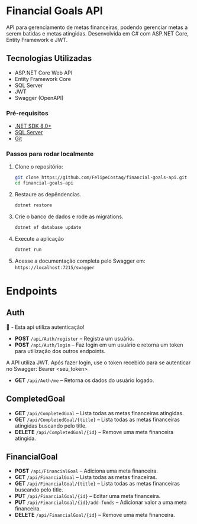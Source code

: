 # Financial Goals API
API para gerenciamento de metas financeiras, podendo gerenciar metas a serem batidas e metas atingidas. Desenvolvida em C# com ASP.NET Core, Entity Framework e JWT.

## Tecnologias Utilizadas
- ASP.NET Core Web API
- Entity Framework Core
- SQL Server
- JWT
- Swagger (OpenAPI)

### Pré-requisitos
- [.NET SDK 8.0+](https://dotnet.microsoft.com/download)
- [SQL Server](https://www.microsoft.com/pt-br/sql-server/)
- [Git](https://git-scm.com/)

### Passos para rodar localmente
1. Clone o repositório:
   ```bash
   git clone https://github.com/FelipeCostaq/financial-goals-api.git
   cd financial-goals-api

2. Restaure as depêndencias.
   ```bash
   dotnet restore

3. Crie o banco de dados e rode as migrations.
   ```bash
   dotnet ef database update

4. Execute a aplicação
   ```bash
   dotnet run

5. Acesse a documentação completa pelo Swagger em:  
`https://localhost:7215/swagger`


# Endpoints

## Auth
<p>🔑 - Esta api utiliza autenticação!</p>

- **POST** `/api/Auth/register` – Registra um usuário.
- **POST** `/api/Auth/login` – Faz login em um usuário e retorna um token para utilização dos outros endpoints.
  
<p>
   
A API utiliza JWT.
Após fazer login, use o token recebido para se autenticar no Swagger:
Bearer <seu_token>

</p>

- **GET** `/api/Auth/me` – Retorna os dados do usuário logado.

## CompletedGoal

- **GET** `/api/CompletedGoal` – Lista todas as metas financeiras atingidas.
- **GET** `/api/CompletedGoal/{title}` – Lista todas as metas financeiras atingidas buscando pelo title.
- **DELETE** `/api/CompletedGoal/{id}` – Remove uma meta financeira atingida.

## FinancialGoal

- **POST** `/api/FinancialGoal` – Adiciona uma meta financeira.
- **GET** `/api/FinancialGoal` – Lista todas as metas finaceiras.
- **GET** `/api/FinancialGoal/{title}` – Lista todas as metas financeiras buscando pelo title.
- **PUT** `/api/FinancialGoal/{id}` – Editar uma meta financeira.
- **PUT** `/api/FinancialGoal/{id}/add-funds` – Adicionar valor a uma meta financeira.
- **DELETE** `/api/FinancialGoal/{id}` – Remove uma meta financeira.

